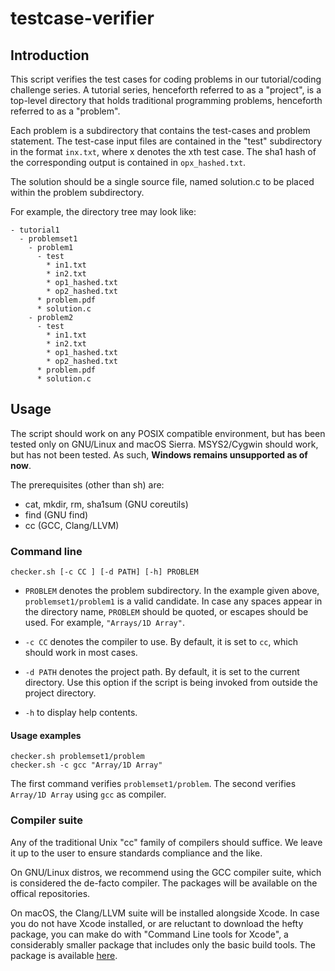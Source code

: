 # testcase-verifier

## Introduction

This script verifies the test cases for coding problems in our tutorial/coding challenge series. A tutorial series, henceforth referred to as a "project", is a top-level directory that holds traditional programming problems, henceforth referred to as a "problem".

Each problem is a subdirectory that contains the test-cases and problem statement. The test-case input files are contained in the "test" subdirectory in the format `inx.txt`, where x denotes the xth test case. The sha1 hash of the corresponding output is contained in `opx_hashed.txt`.

The solution should be a single source file, named solution.c to be placed within the problem subdirectory.

For example, the directory tree may look like:

```
- tutorial1
  - problemset1
    - problem1
      - test
        * in1.txt
        * in2.txt
        * op1_hashed.txt
        * op2_hashed.txt
      * problem.pdf
      * solution.c
    - problem2
      - test
        * in1.txt
        * in2.txt
        * op1_hashed.txt
        * op2_hashed.txt
      * problem.pdf
      * solution.c
```

## Usage

The script should work on any POSIX compatible environment, but has been tested only on GNU/Linux and macOS Sierra. MSYS2/Cygwin should work, but has not been tested. As such, **Windows remains unsupported as of now**.

The prerequisites (other than sh) are:

- cat, mkdir, rm, sha1sum (GNU coreutils)
- find (GNU find)
- cc (GCC, Clang/LLVM)

### Command line

```checker.sh [-c CC ] [-d PATH] [-h] PROBLEM```

- `PROBLEM` denotes the problem subdirectory. In the example given above, `problemset1/problem1` is a valid candidate. In case any spaces appear in the directory name, `PROBLEM` should be quoted, or escapes should be used. For example, `"Arrays/1D Array"`.

- `-c CC` denotes the compiler to use. By default, it is set to `cc`, which should work in most cases.

- `-d PATH` denotes the project path. By default, it is set to the current directory. Use this option if the script is being invoked from outside the project directory.

- `-h` to display help contents.

#### Usage examples

```
checker.sh problemset1/problem
checker.sh -c gcc "Array/1D Array"
```

The first command verifies `problemset1/problem`. The second verifies `Array/1D Array` using `gcc` as compiler.

### Compiler suite

Any of the traditional Unix "cc" family of compilers should suffice. We leave it up to the user to ensure standards compliance and the like.

On GNU/Linux distros, we recommend using the GCC compiler suite, which is considered the de-facto compiler. The packages will be available on the offical repositories.

On macOS, the Clang/LLVM suite will be installed alongside Xcode. In case you do not have Xcode installed, or are reluctant to download the hefty package, you can make do with "Command Line tools for Xcode", a considerably smaller package that includes only the basic build tools. The package is available [here](https://developer.apple.com/download/more/).

